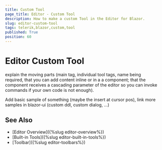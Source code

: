 ```yaml
---
title: Custom Tool
page_title: Editor - Custom Tool
description: How to make a custom Tool in the Editor for Blazor.
slug: editor-custom-tool
tags: telerik,blazor,custom,tool
published: True
position: 60
---
```



# Editor Custom Tool

explain the moving parts (main tag, individual tool tags, name being required, that you can add content inline or in a a component; that the component receives a cascading parameter of the editor so you can invoke commands if your own code is not enough).

Add basic sample of something (maybe the insert at cursor pos), link more samples in blazor-ui (custom ddl, custom dialog, ...)

## See Also

  * [Editor Overview]({%slug editor-overview%})
  * [Built-in Tools]({%slug editor-built-in-tools%})
  * [Toolbar]({%slug editor-toolbars%})

